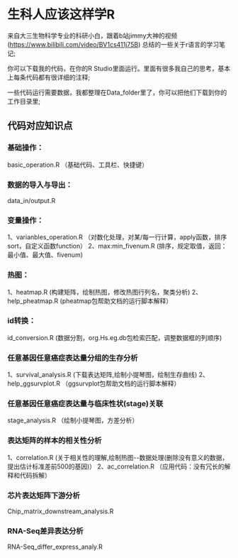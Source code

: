# 生科人应该这样学R
来自大三生物科学专业的科研小白，跟着b站jimmy大神的视频(https://www.bilibili.com/video/BV1cs411j75B)
总结的一些关于r语言的学习笔记;

你可以下载我的代码，在你的R Studio里面运行。里面有很多我自己的思考，基本上每条代码都有很详细的注释;

一些代码运行需要数据，我都整理在Data_folder里了，你可以把他们下载到你的工作目录里;

## 代码对应知识点
### 基础操作：
basic_operation.R
（基础代码、工具栏、快捷键）

### 数据的导入与导出：
data_in/output.R

### 变量操作：
1、varianbles_operation.R
（对数化处理，对某/每一行计算，apply函数，排序sort，自定义函数function）
2、max:min_fivenum.R
 (排序，规定取值，返回：最小值、最大值、fivenum)

### 热图：
1、heatmap.R
(构建矩阵，绘制热图，修改热图行列名，聚类分析)
2、help_pheatmap.R
(pheatmap包帮助文档的运行脚本解释）

### id转换：
id_conversion.R
(数据分割，org.Hs.eg.db包检索匹配，调整数据框的列顺序)

### 任意基因任意癌症表达量分组的生存分析
1、survival_analysis.R
(下载表达矩阵,绘制小提琴图，绘制生存曲线)
2、help_ggsurvplot.R
（ggsurvplot包帮助文档的运行脚本解释）

### 任意基因任意癌症表达量与临床性状(stage)关联
stage_analysis.R
（绘制小提琴图，方差分析）

### 表达矩阵的样本的相关性分析
1、correlation.R
(关于相关性的理解,绘制热图--数据处理(删除没有意义的数据，提出估计标准差前500的基因)）
2、ac_correlation.R
（应用代码：没有冗长的解释和代码拆解）

### 芯片表达矩阵下游分析
Chip_matrix_downstream_analysis.R

### RNA-Seq差异表达分析
RNA-Seq_differ_express_analy.R

